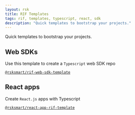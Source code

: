```yaml
---
layout: rsk
title: RIF Templates
tags: rif, templates, typescript, react, sdk
description: "Quick templates to bootstrap your projects."
---
```


Quick templates to bootstrap your projects.

## Web SDKs

Use this template to create a `Typescript` web SDK repo

[`@rsksmart/rif-web-sdk-template`](https://github.com/rsksmart/rif-web-sdk-template)

## React apps

Create `React.js` apps with Typescript

[`@rsksmart/react-app-rif-template`](https://github.com/rsksmart/react-app-rif-template)
